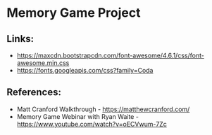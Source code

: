 # Memory Game Project

## Links: 
- https://maxcdn.bootstrapcdn.com/font-awesome/4.6.1/css/font-awesome.min.css
- https://fonts.googleapis.com/css?family=Coda

## References: 
- Matt Cranford Walkthrough - https://matthewcranford.com/
- Memory Game Webinar with Ryan Waite - https://www.youtube.com/watch?v=oECVwum-7Zc






